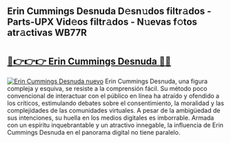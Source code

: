 ## Erin Cummings Desnuda D𝚎sn𝚞dos filtr𝚊dos - Parts-UPX Vid𝚎os filtr𝚊dos - N𝚞evas f𝚘tos atr𝚊ctivas WB77R

# <h2><a href="http://mb6zhy.tromn.icu/?c=Erin+Cummings+Desnuda">🔗👉👉👉 Erin Cummings Desnuda 🔗🔗</a></h2>

[![Erin Cummings Desnuda nuevo](https://i.imgur.com/pEAQMta.gif)](http://mb6zhy.tromn.icu/?c=Erin+Cummings+Desnuda)
Erin Cummings Desnuda, una figura compleja y esquiva, se resiste a la comprensión fácil. Su método poco convencional de interactuar con el público en línea ha atraído y ofendido a los críticos, estimulando debates sobre el consentimiento, la moralidad y las complejidades de las comunidades virtuales. A pesar de la ambigüedad de sus intenciones, su huella en los medios digitales es imborrable. Armada con un espíritu inquebrantable y un atractivo innegable, la influencia de Erin Cummings Desnuda en el panorama digital no tiene paralelo.
